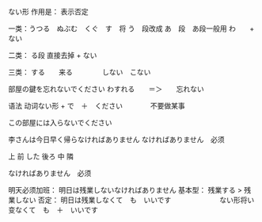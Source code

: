 ない形
作用是： 表示否定

一类：うつる　ぬぶむ　くぐ　す　将 う　段改成 あ　段　あ段一般用 わ　　+ ない

二类： る段 直接去掉 + ない

三类： する　　来る
　　　　しない　こない




部屋の鍵を忘れないでください
わすれる　　＝＞　　忘れない

语法
动词ない形 + で　＋　ください　　　　不要做某事

この部屋には入らないでください

李さんは今日早く帰らなければありません
なければありません　必须



上
前
した
後ろ
中
隣


なければありません　必须

明天必须加班：
明日は残業しないなければありません          基本型： 残業する >  残業しない
否定：
明日は残業しなくて　も　いいです　　　　　　　ない形将い变なくて　も　＋　いいです
